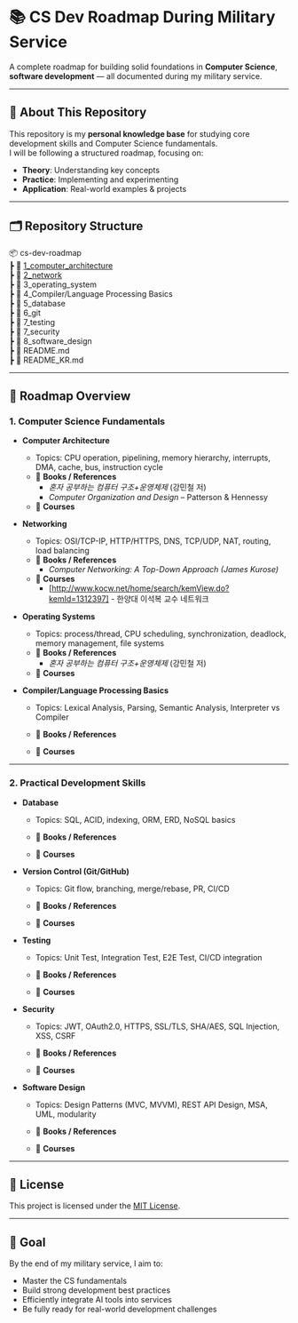 # 📚 CS Dev Roadmap During Military Service

A complete roadmap for building solid foundations in **Computer Science**, **software development** — all documented during my military service.  

---

## 📌 About This Repository
This repository is my **personal knowledge base** for studying core development skills and Computer Science fundamentals.  
I will be following a structured roadmap, focusing on:
- **Theory**: Understanding key concepts
- **Practice**: Implementing and experimenting
- **Application**: Real-world examples & projects

---

## 🗂 Repository Structure
📦 cs-dev-roadmap  
┣ 📂 [1_computer_architecture](./1.1_computer_architecture)  
┣ 📂 [2_network](./2.1_Network)  
┣ 📂 3_operating_system  
┣ 📂 4_Compiler/Language Processing Basics  
┣ 📂 5_database   
┣ 📂 6_git  
┣ 📂 7_testing  
┣ 📂 7_security   
┣ 📂 8_software_design  
┣ 📜 README.md  
┣ 📜 README_KR.md  

---
## 🧩 Roadmap Overview

### 1. Computer Science Fundamentals
- **Computer Architecture**  
  - Topics: CPU operation, pipelining, memory hierarchy, interrupts, DMA, cache, bus, instruction cycle  
  - 📘 **Books / References**
    - *혼자 공부하는 컴퓨터 구조+운영체제* (강민철 저)  
    - *Computer Organization and Design* – Patterson & Hennessy  
  - 🎥 **Courses**

- **Networking**  
  - Topics: OSI/TCP-IP, HTTP/HTTPS, DNS, TCP/UDP, NAT, routing, load balancing  
  - 📘 **Books / References**
    - *Computer Networking: A Top-Down Approach (James Kurose)*  
  - 🎥 **Courses**
    - [http://www.kocw.net/home/search/kemView.do?kemId=1312397] - 한양대 이석복 교수 네트워크

- **Operating Systems**  
  - Topics: process/thread, CPU scheduling, synchronization, deadlock, memory management, file systems  
  - 📘 **Books / References**
    - *혼자 공부하는 컴퓨터 구조+운영체제* (강민철 저)  
  - 🎥 **Courses**

- **Compiler/Language Processing Basics**  
  - Topics: Lexical Analysis, Parsing, Semantic Analysis, Interpreter vs Compiler  
  - 📘 **Books / References**
   
  - 🎥 **Courses**
   
---

### 2. Practical Development Skills
- **Database**  
  - Topics: SQL, ACID, indexing, ORM, ERD, NoSQL basics  
  - 📘 **Books / References**
    
  - 🎥 **Courses**
    

- **Version Control (Git/GitHub)**  
  - Topics: Git flow, branching, merge/rebase, PR, CI/CD  
  - 📘 **Books / References**
   
  - 🎥 **Courses**

- **Testing**  
  - Topics: Unit Test, Integration Test, E2E Test, CI/CD integration  
  - 📘 **Books / References**
   
  - 🎥 **Courses**

- **Security**  
  - Topics: JWT, OAuth2.0, HTTPS, SSL/TLS, SHA/AES, SQL Injection, XSS, CSRF  
  - 📘 **Books / References**
   
  - 🎥 **Courses**

- **Software Design**  
  - Topics: Design Patterns (MVC, MVVM), REST API Design, MSA, UML, modularity  
  - 📘 **Books / References**
   
  - 🎥 **Courses**


---

## 📄 License
This project is licensed under the [MIT License](LICENSE).


---

## 🚀 Goal
By the end of my military service, I aim to:
- Master the CS fundamentals
- Build strong development best practices
- Efficiently integrate AI tools into services
- Be fully ready for real-world development challenges
